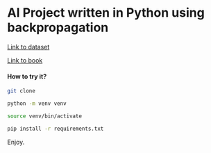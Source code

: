 # AI Project written in Python using backpropagation

[Link to dataset](https://archive.ics.uci.edu/ml/machine-learning-databases/acute/diagnosis.data)

[Link to book](http://neuralnetworksanddeeplearning.com/index.html)

#### How to try it?

```bash
git clone
```

```bash
python -m venv venv
```

```bash
source venv/bin/activate
```

```bash
pip install -r requirements.txt
```
Enjoy.
